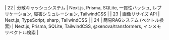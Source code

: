 | 22  | 分散キャッシュシステム        | Next.js, Prisma, SQLite, 一貫性ハッシュ, レプリケーション, 障害シミュレーション, TailwindCSS |
| 23  | 画像リサイズ API             | Next.js, TypeScript, sharp, TailwindCSS                                               |
| 24  | 簡易RAGシステム (ベクトル検索) | Next.js, Prisma, SQLite, TailwindCSS, @xenova/transformers, インメモリベクトル検索       | 
